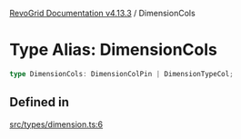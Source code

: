 [RevoGrid Documentation v4.13.3](README.md) / DimensionCols

# Type Alias: DimensionCols

```ts
type DimensionCols: DimensionColPin | DimensionTypeCol;
```

## Defined in

[src/types/dimension.ts:6](https://github.com/revolist/revogrid/blob/827fce61250cb005ab132b3ed11b8ae836712e7b/src/types/dimension.ts#L6)
